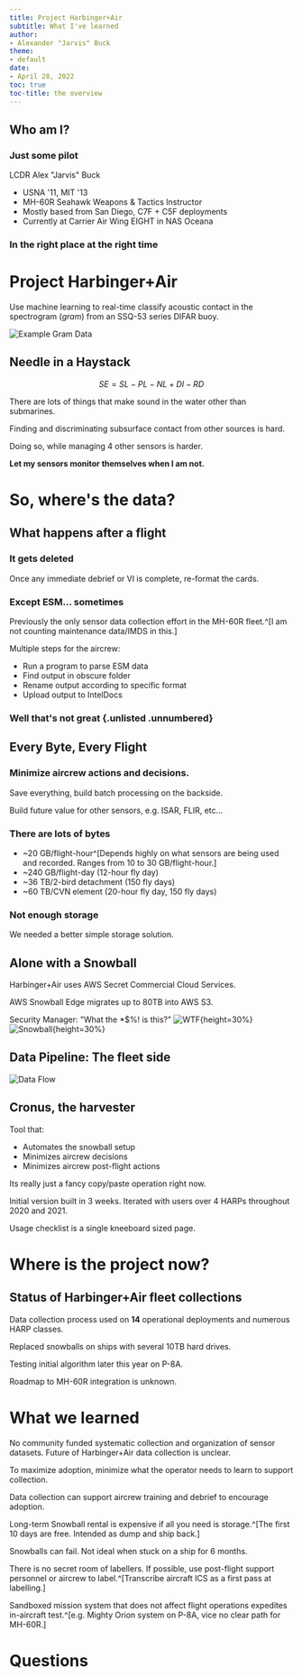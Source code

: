 ```yaml
---
title: Project Harbinger+Air
subtitle: What I've learned
author:
- Alexander "Jarvis" Buck
theme:
- default
date:
- April 28, 2022
toc: true
toc-title: the overview
---
```


## Who am I?

### Just some pilot

LCDR Alex "Jarvis" Buck

- USNA '11, MIT '13
- MH-60R Seahawk Weapons & Tactics Instructor
- Mostly based from San Diego, C7F + C5F deployments
- Currently at Carrier Air Wing EIGHT in NAS Oceana

### In the right place at the right time


# Project Harbinger+Air

Use machine learning to real-time classify acoustic contact in the spectrogram (*gram*) from an SSQ-53 series DIFAR buoy.

![Example Gram Data](waterfall.png)

## Needle in a Haystack

$$SE = SL-PL-NL+DI-RD$$

There are lots of things that make sound in the water other than submarines.

Finding and discriminating subsurface contact from other sources is hard.

Doing so, while managing 4 other sensors is harder.

**Let my sensors monitor themselves when I am not.**



# So, where's the data?

## What happens after a flight

### It gets deleted

Once any immediate debrief or VI is complete, re-format the cards.

### Except ESM... sometimes

Previously the only sensor data collection effort in the MH-60R fleet.^[I am not counting maintenance data/IMDS in this.]

Multiple steps for the aircrew:

  - Run a program to parse ESM data
  - Find output in obscure folder
  - Rename output according to specific format
  - Upload output to IntelDocs

### Well that's not great {.unlisted .unnumbered}


## Every Byte, Every Flight

### Minimize aircrew actions and decisions.
Save everything, build batch processing on the backside.

Build future value for other sensors, e.g. ISAR, FLIR, etc...

### There are lots of bytes
- ~20 GB/flight-hour^[Depends highly on what sensors are being used and recorded. Ranges from 10 to 30 GB/flight-hour.]
- ~240 GB/flight-day (12-hour fly day)
- ~36 TB/2-bird detachment (150 fly days)
- ~60 TB/CVN element (20-hour fly day, 150 fly days)

### Not enough storage
We needed a better simple storage solution.


## Alone with a Snowball

Harbinger+Air uses AWS Secret Commercial Cloud Services.

AWS Snowball Edge migrates up to 80TB into AWS S3. 

Security Manager: "What the *$%! is this?" 
![WTF](wtf.png){height=30%}
![Snowball](snowball.png){height=30%}

<!-- 
Arrives unclassified via UPS

Departs classified via prepaid UPS^[DoD Manual 5200.01 Enclosure 4 paragraph 10d]
-->

## Data Pipeline: The fleet side

![Data Flow](data-flow.png)

## Cronus, the harvester

Tool that:

- Automates the snowball setup
- Minimizes aircrew decisions
- Minimizes aircrew post-flight actions

Its really just a fancy copy/paste operation right now.

Initial version built in 3 weeks. Iterated with users over 4 HARPs throughout 2020 and 2021.

Usage checklist is a single kneeboard sized page.



# Where is the project now?

## Status of Harbinger+Air fleet collections

Data collection process used on **14** operational deployments and numerous HARP classes.

Replaced snowballs on ships with several 10TB hard drives.

Testing initial algorithm later this year on P-8A.

Roadmap to MH-60R integration is unknown.

# What we learned

No community funded systematic collection and organization of sensor datasets. Future of Harbinger+Air data collection is unclear.

To maximize adoption, minimize what the operator needs to learn to support collection.

Data collection can support aircrew training and debrief to encourage adoption.

Long-term Snowball rental is expensive if all you need is storage.^[The first 10 days are free. Intended as dump and ship back.]

Snowballs can fail. Not ideal when stuck on a ship for 6 months.

There is no secret room of labellers. If possible, use post-flight support personnel or aircrew to label.^[Transcribe aircraft ICS as a first pass at labelling.]

Sandboxed mission system that does not affect flight operations expedites in-aircraft test.^[e.g. Mighty Orion system on P-8A, vice no clear path for MH-60R.]

# Questions